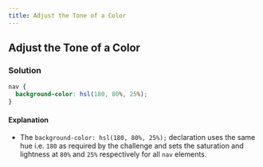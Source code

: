 ```yaml
---
title: Adjust the Tone of a Color
---
```

## Adjust the Tone of a Color

### Solution

```css
nav {
  background-color: hsl(180, 80%, 25%);
}
```

#### Explanation

* The `background-color: hsl(180, 80%, 25%);` declaration uses the same hue i.e. `180` as required by the challenge and sets the saturation and lightness at `80%` and `25%` respectively for all `nav` elements.

